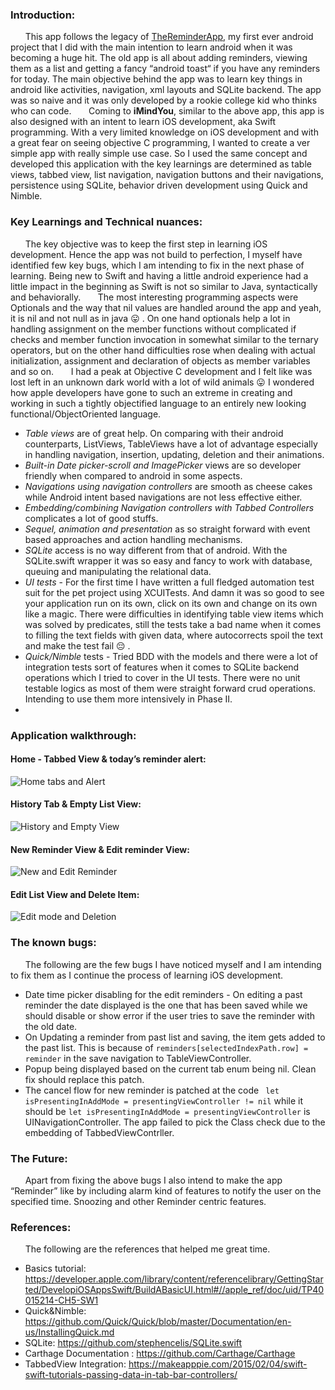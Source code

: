 ### Introduction:
&nbsp;&nbsp;&nbsp;&nbsp;&nbsp;&nbsp;This app follows the legacy of [TheReminderApp](https://github.com/rajagopal28/TheReminderApp), my first ever android project that I did with the main intention to learn android when it was becoming a huge hit. The old app is all about adding reminders, viewing them as a list and getting a fancy “android toast“ if you have any reminders for today. The main objective behind the app was to learn key things in android like activities, navigation, xml layouts and SQLite backend. The app was so naive and it was only developed by a rookie college kid who thinks who can code.
&nbsp;&nbsp;&nbsp;&nbsp;&nbsp;&nbsp;Coming to **iMindYou**, similar to the above app, this app is also designed with an intent to learn iOS development, aka Swift programming. With a very limited knowledge on iOS development and with a great fear on seeing objective C programming, I wanted to create a ver simple app with really simple use case. So I used the same concept and developed this application with the key learnings are determined as table views, tabbed view, list navigation, navigation buttons and their navigations, persistence using SQLite, behavior driven development using Quick and Nimble.
### Key Learnings and Technical nuances:
&nbsp;&nbsp;&nbsp;&nbsp;&nbsp;&nbsp;The key objective was to keep the first step in learning iOS development. Hence the app was not build to perfection, I myself have identified few key bugs, which I am intending to fix in the next phase of learning. Being new to Swift and having a little android experience had a little impact in the beginning as Swift is not so similar to Java, syntactically and behaviorally.
&nbsp;&nbsp;&nbsp;&nbsp;&nbsp;&nbsp;The most interesting programming aspects were Optionals and the way that nil values are handled around the app and yeah, it is nil and not null as in java 😛 . On one hand optionals help a lot in handling assignment on the member functions without complicated if checks and member function invocation in somewhat similar to the ternary operators, but on the other hand difficulties rose when dealing with actual initialization, assignment and declaration of objects as member variables and so on.
&nbsp;&nbsp;&nbsp;&nbsp;&nbsp;&nbsp;I had a peak at Objective C development and I felt like was lost left in an unknown dark world with a lot of wild animals 😛 I wondered how apple developers have gone to such an extreme in creating and working in such a tightly objectified language to an entirely new looking functional/ObjectOriented language.

- *Table views* are of great help. On comparing with their android counterparts, ListViews, TableViews have a lot of advantage especially in handling navigation, insertion, updating, deletion and their animations.
- *Built-in Date picker-scroll and ImagePicker* views are so developer friendly when compared to android in some aspects.
- *Navigations using navigation controllers* are smooth as cheese cakes while Android intent based navigations are not less effective either.
- *Embedding/combining Navigation controllers with Tabbed Controllers* complicates a lot of good stuffs.
- *Sequel, animation and presentation* as so straight forward with event based approaches and action handling mechanisms.
-  *SQLite* access is no way different from that of android. With the SQLite.swift wrapper it was so easy and fancy to work with database, queuing and manipulating the relational data.
- *UI tests* - For the first time I have written a full fledged automation test suit for the pet project using XCUITests. And damn it was so good to see your application run on its own, click on its own and change on its own like a magic. There were difficulties in identifying table view items which was solved by predicates, still the tests take a bad name when it comes to filling the text fields with given data, where autocorrects spoil the text and make the test fail 😔 .
- *Quick/Nimble* tests - Tried BDD with the models and there were a lot of integration tests sort of features when it comes to SQLite backend operations which I tried to cover in the UI tests. There were no unit testable logics as most of them were straight forward crud operations. Intending to use them more intensively in Phase II.
-
### Application walkthrough:
#### Home - Tabbed View & today’s reminder alert:
![Home tabs and Alert](./images/image1.png)
#### History Tab & Empty List View:
![History and Empty View](./images/image2.png)
#### New Reminder View & Edit reminder View:
![New and Edit Reminder](./images/image3.png)
#### Edit List View and Delete Item:
![Edit mode and Deletion](./images/image4.png)
### The known bugs:
&nbsp;&nbsp;&nbsp;&nbsp;&nbsp;&nbsp;The following are the few bugs I have noticed myself and I am intending to fix them as I continue the process of learning iOS development.
- Date time picker disabling for the edit reminders - On editing a past reminder the date displayed is the one that has been saved while we should disable or show error if the user tries to save the reminder with the old date.
- On Updating a reminder from past list and saving, the item gets added to the past list. This is because of  ``` reminders[selectedIndexPath.row] = reminder ``` in the save navigation to TableViewController.
- Popup being displayed based on the current tab enum being nil. Clean fix should replace this patch.
- The cancel flow for new reminder is patched at the code ```  let isPresentingInAddMode = presentingViewController != nil ``` while it should be ``` let isPresentingInAddMode = presentingViewController ```  is UINavigationController. The app failed to pick the Class check due to the embedding of TabbedViewContrller.

### The Future:
&nbsp;&nbsp;&nbsp;&nbsp;&nbsp;&nbsp;Apart from fixing the above bugs I also intend to make the app “Reminder” like by including alarm kind of features to notify the user on the specified time. Snoozing and other Reminder centric features.
### References:
&nbsp;&nbsp;&nbsp;&nbsp;&nbsp;&nbsp;The following are the references that helped me great time.
- Basics tutorial: https://developer.apple.com/library/content/referencelibrary/GettingStarted/DevelopiOSAppsSwift/BuildABasicUI.html#//apple_ref/doc/uid/TP40015214-CH5-SW1
- Quick&Nimble:  https://github.com/Quick/Quick/blob/master/Documentation/en-us/InstallingQuick.md
- SQLite:  https://github.com/stephencelis/SQLite.swift
- Carthage Documentation : https://github.com/Carthage/Carthage
- TabbedView Integration: https://makeapppie.com/2015/02/04/swift-swift-tutorials-passing-data-in-tab-bar-controllers/
